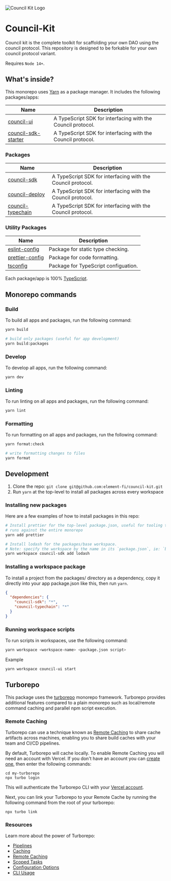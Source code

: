 ![Council Kit Logo](https://i.imgur.com/I26rUIV.png)

# Council-Kit

Council kit is the complete toolkit for scaffolding your own DAO using the council protocol. This repository is designed to be forkable for your own council protocol variant.

Requires `Node 14+`.

## What's inside?

This monorepo uses [Yarn](https://classic.yarnpkg.com/) as a package manager. It includes the following packages/apps:

| Name                                                                                                | Description                                                 |
| --------------------------------------------------------------------------------------------------- | ----------------------------------------------------------- |
| [council-ui](https://github.com/element-fi/council-kit/tree/main/apps/council-ui)                   | A TypeScript SDK for interfacing with the Council protocol. |
| [council-sdk-starter](https://github.com/element-fi/council-kit/tree/main/apps/council-sdk-starter) | A TypeScript SDK for interfacing with the Council protocol. |

### Packages

| Name                                                                                                | Description                                                 |
| --------------------------------------------------------------------------------------------------- | ----------------------------------------------------------- |
| [council-sdk](https://github.com/element-fi/council-kit/tree/main/packages/council-sdk)             | A TypeScript SDK for interfacing with the Council protocol. |
| [council-deploy](https://github.com/element-fi/council-kit/tree/main/packages/council-deploy)       | A TypeScript SDK for interfacing with the Council protocol. |
| [council-typechain](https://github.com/element-fi/council-kit/tree/main/packages/council-typechain) | A TypeScript SDK for interfacing with the Council protocol. |

### Utility Packages

| Name                                                                                            | Description                          |
| ----------------------------------------------------------------------------------------------- | ------------------------------------ |
| [eslint-config](https://github.com/element-fi/council-kit/tree/main/packages/eslint-config)     | Package for static type checking.    |
| [prettier-config](https://github.com/element-fi/council-kit/tree/main/packages/prettier-config) | Package for code formatting.         |
| [tsconfig](https://github.com/element-fi/council-kit/tree/main/packages/tsconfig)               | Package for TypeScript configuation. |

Each package/app is 100% [TypeScript](https://www.typescriptlang.org/).

## Monorepo commands

### Build

To build all apps and packages, run the following command:

```bash
yarn build

# build only packages (useful for app development)
yarn build:packages

```

### Develop

To develop all apps, run the following command:

```bash
yarn dev
```

### Linting

To run linting on all apps and packages, run the following command:

```bash
yarn lint
```

### Formatting

To run formatting on all apps and packages, run the following command:

```bash
yarn format:check

# write formatting changes to files
yarn format

```

## Development

1. Clone the repo: `git clone git@github.com:element-fi/council-kit.git`
2. Run `yarn` at the top-level to install all packages across every workspace

### Installing new packages

Here are a few examples of how to install packages in this repo:

```bash
# Install prettier for the top-level package.json, useful for tooling that
# runs against the entire monorepo
yarn add prettier

# Install lodash for the packages/base workspace.
# Note: specify the workspace by the name in its `package.json`, ie: `base` not `packages/base`
yarn workspace council-sdk add lodash
```

### Installing a workspace package

To install a project from the packages/ directory as a dependency, copy it
directly into your app package.json like this, then run `yarn`.

```json
{
  "dependencies": {
    "council-sdk": "*",
    "council-typechain": "*"
  }
}
```

### Running workspace scripts

To run scripts in workspaces, use the following command:

```bash
yarn workspace <workspace-name> <package.json script>
```

Example

```bash
yarn workspace council-ui start
```

## Turborepo

This package uses the [turborepo](https://turbo.build/) monorepo framework. Turborepo provides additional features compared to a plain monorepo such as local/remote command caching and parallel npm script execution.

### Remote Caching

Turborepo can use a technique known as [Remote Caching](https://turborepo.org/docs/core-concepts/remote-caching) to share cache artifacts across machines, enabling you to share build caches with your team and CI/CD pipelines.

By default, Turborepo will cache locally. To enable Remote Caching you will need an account with Vercel. If you don't have an account you can [create one](https://vercel.com/signup), then enter the following commands:

```
cd my-turborepo
npx turbo login
```

This will authenticate the Turborepo CLI with your [Vercel account](https://vercel.com/docs/concepts/personal-accounts/overview).

Next, you can link your Turborepo to your Remote Cache by running the following command from the root of your turborepo:

```
npx turbo link
```

### Resources

Learn more about the power of Turborepo:

- [Pipelines](https://turborepo.org/docs/core-concepts/pipelines)
- [Caching](https://turborepo.org/docs/core-concepts/caching)
- [Remote Caching](https://turborepo.org/docs/core-concepts/remote-caching)
- [Scoped Tasks](https://turborepo.org/docs/core-concepts/scopes)
- [Configuration Options](https://turborepo.org/docs/reference/configuration)
- [CLI Usage](https://turborepo.org/docs/reference/command-line-reference)
